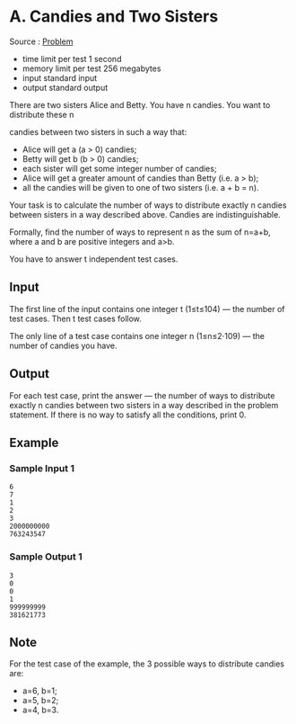 # A. Candies and Two Sisters

Source : [Problem](https://codeforces.com/problemset/problem/1335/A)

-   time limit per test 1 second
-   memory limit per test 256 megabytes
-   input standard input
-   output standard output

There are two sisters Alice and Betty. You have n
candies. You want to distribute these n

candies between two sisters in such a way that:

-   Alice will get a (a > 0) candies;
-   Betty will get b (b > 0) candies;
-   each sister will get some integer number of candies;
-   Alice will get a greater amount of candies than Betty (i.e. a > b);
-   all the candies will be given to one of two sisters (i.e. a + b = n).

Your task is to calculate the number of ways to distribute exactly n candies between sisters in a way described above. Candies are indistinguishable.

Formally, find the number of ways to represent n
as the sum of n=a+b, where a and b are positive integers and a>b.

You have to answer t independent test cases.

## Input

The first line of the input contains one integer t (1≤t≤104) — the number of test cases. Then t test cases follow.

The only line of a test case contains one integer n (1≤n≤2⋅109) — the number of candies you have.

## Output

For each test case, print the answer — the number of ways to distribute exactly n
candies between two sisters in a way described in the problem statement. If there is no way to satisfy all the conditions, print 0.

## Example

### Sample Input 1

    6
    7
    1
    2
    3
    2000000000
    763243547

### Sample Output 1

    3
    0
    0
    1
    999999999
    381621773

## Note

For the test case of the example, the 3 possible ways to distribute candies are:

-   a=6, b=1;
-   a=5, b=2;
-   a=4, b=3.
